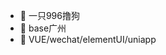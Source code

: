 - 👋 一只996撸狗
- 👀 base广州
- 🌱  VUE/wechat/elementUI/uniapp


<!---
linpigpig/linpigpig is a ✨ special ✨ repository because its `README.md` (this file) appears on your GitHub profile.
You can click the Preview link to take a look at your changes.
--->
